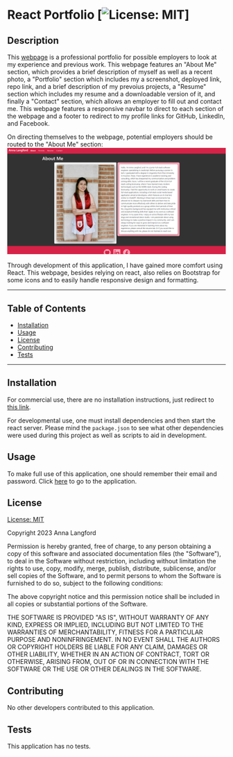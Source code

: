# React Portfolio [![License: MIT](https://img.shields.io/badge/License-MIT-yellow.svg)]

## Description

This [webpage](https://github.com/Anna-dxj/react-portfolio) is a professional portfolio for possible employers to look at my experience and previous work. This webpage features an "About Me" section, which provides a brief description of myself as well as a recent photo, a "Portfolio" section which includes my a screenshot, deployed link, repo link, and a brief description of my prevoius projects, a "Resume" section which includes my resume and a downloadable version of it, and finally a "Contact" section, which allows an employer to fill out and contact me. This webpage features a responsive navbar to direct to each section of the webpage and a footer to redirect to my profile links for GitHub, LinkedIn, and Facebook.

On directing themselves to the webpage, potential employers should be routed to the "About Me" section: 
![screenshot-aboutme](./src/assets/screenshots/portfolio-screenshot.png)
  
Through development of this application, I have gained more comfort using React. This webpage, besides relying on react, also relies on Bootstrap for some icons and to easily handle responsive design and formatting.

  ---
  ## Table of Contents 

  - [Installation](#instlalation)
  - [Usage](#usage)
  - [License](#license) 
  - [Contributing](#contributing)
  - [Tests](#tests)
  ---

## Installation

For commercial use, there are no installation instructions, just redirect to [this link](https://github.com/Anna-dxj/react-portfolio). 

For developmental use, one must install dependencies and then start the react server. Please mind the `package.json` to see what other dependencies were used during this project as well as scripts to aid in development. 

  ## Usage 

  To make full use of this application, one should remember their email and password. Click [here](https://secret-island-23664.herokuapp.com/) to go to the application. 

## License
  
[License: MIT](https://opensource.org/licenses/MIT)
  
Copyright 2023 Anna Langford
  
Permission is hereby granted, free of charge, to any person obtaining a copy of this software and associated documentation files (the "Software"), to deal in the Software without restriction, including without limitation the rights to use, copy, modify, merge, publish, distribute, sublicense, and/or sell copies of the Software, and to permit persons to whom the Software is furnished to do so, subject to the following conditions:
  
The above copyright notice and this permission notice shall be included in all copies or substantial portions of the Software.
  
THE SOFTWARE IS PROVIDED "AS IS", WITHOUT WARRANTY OF ANY KIND, EXPRESS OR IMPLIED, INCLUDING BUT NOT LIMITED TO THE WARRANTIES OF MERCHANTABILITY, FITNESS FOR A PARTICULAR PURPOSE AND NONINFRINGEMENT. IN NO EVENT SHALL THE AUTHORS OR COPYRIGHT HOLDERS BE LIABLE FOR ANY CLAIM, DAMAGES OR OTHER LIABILITY, WHETHER IN AN ACTION OF CONTRACT, TORT OR OTHERWISE, ARISING FROM, OUT OF OR IN CONNECTION WITH THE SOFTWARE OR THE USE OR OTHER DEALINGS IN THE SOFTWARE.

## Contributing

No other developers contributed to this application. 

## Tests

This application has no tests.